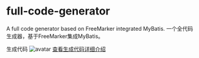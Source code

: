 # full-code-generator
A full code generator based on FreeMarker integrated MyBatis.  一个全代码生成器，基于FreeMarker集成MyBatis。


生成代码
![avatar](https://www.fanlinglong.tech/upload/2021/10/gen-code-42e7b627bb95406b9629280ef30b4b7d.png)
[查看生成代码详细介绍](https://www.fanlinglong.tech/archives/full-code-generator)
